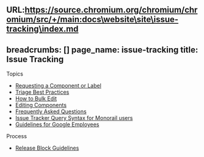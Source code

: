 URL:https://source.chromium.org/chromium/chromium/src/+/main:docs\website\site\issue-tracking\index.md
---
breadcrumbs: []
page_name: issue-tracking
title: Issue Tracking
---

Topics

*   [Requesting a Component or
            Label](/issue-tracking/requesting-a-component-or-label)
*   [Triage Best
            Practices](/for-testers/bug-reporting-guidelines/triage-best-practices)
*   [How to Bulk Edit](https://developers.google.com/issue-tracker/guides/edit-issue-bulk)
*   [Editing Components](/issue-tracking/editing-components)
*   [Frequently Asked Questions](/for-testers/faq)
*   [Issue Tracker Query Syntax for Monorail users](/for-testers/query-syntax)
*   [Guidelines for Google Employees](/issue-tracking/googler-guidelines)


Process

*   [Release Block Guidelines](https://chromium.googlesource.com/chromium/src/+/HEAD/docs/process/release_blockers.md)

